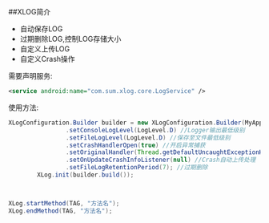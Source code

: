 ##XLOG简介
* 自动保存LOG
* 过期删除LOG,控制LOG存储大小
* 自定义上传LOG
* 自定义Crash操作


需要声明服务:
```xml
<service android:name="com.sum.xlog.core.LogService" />
```

使用方法:<br>
```java
XLogConfiguration.Builder builder = new XLogConfiguration.Builder(MyApplication.this)
				.setConsoleLogLevel(LogLevel.D) //Logger输出最低级别
				.setFileLogLevel(LogLevel.D) //保存至文件最低级别
				.setCrashHandlerOpen(true) //开启异常捕获
				.setOriginalHandler(Thread.getDefaultUncaughtExceptionHandler()) //第三方统计
				.setOnUpdateCrashInfoListener(null) //Crash自动上传处理
				.setFileLogRetentionPeriod(7); //过期删除
		XLog.init(builder.build());



XLog.startMethod(TAG, "方法名");
XLog.endMethod(TAG, "方法名");


```
